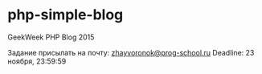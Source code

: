 # php-simple-blog
GeekWeek PHP Blog 2015

Задание присылать на почту: zhayvoronok@prog-school.ru
Deadline: 23 ноября, 23:59:59
